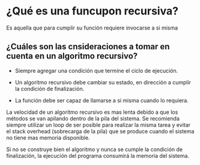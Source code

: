 # ¿Qué es una funcupon recursiva?

Es aquella que para cumplir su función requiere invocarse a si misma

## ¿Cuáles son las cnsideraciones a tomar en cuenta en un algoritmo recursivo?

* Siempre agregar una condición que termine el ciclo de ejecución.

* Un algoritmo recursivo debe cambiar su estado, en dirección a cumplir la condición de finalización.

* La función debe ser capaz de llamarse a si misma cuando lo requiera.

La velocidad de un algoritmo recursivo es mas lenta debido a que los métodos se van apilando dentro de la pila del sistema. Se recomienda siempre utilizar un loop de ser posible para realizar la misma tarea y evitar el stack overhead (sobrecarga de la pila) que se produce cuando el sistema no tiene mas memoria disponible.

Si no se construye bien el algoritmo y nunca se cumple la condición de finalización, la ejecución del programa consumirá la memoria del sistema.

